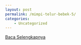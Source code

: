 ```yaml
---
layout: post
permalink: /mimpi-telur-bebek-5/
categories:
    - Uncategorized
---
```


[Baca Selengkapnya](/04)